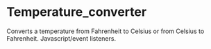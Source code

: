 # Temperature_converter
Converts a temperature from Fahrenheit to Celsius or from Celsius to Fahrenheit.  Javascript/event listeners.
